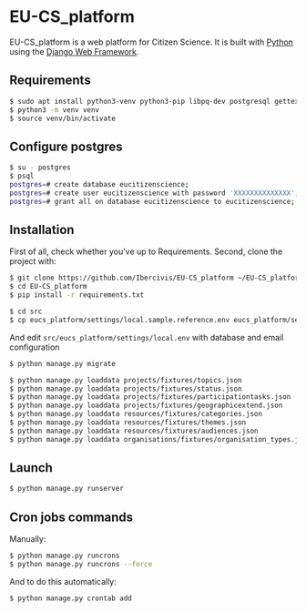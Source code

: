 


# EU-CS_platform

EU-CS_platform is a web platform for Citizen Science. It is built with [Python][0] using the [Django Web Framework][1].

## Requirements

```bash
$ sudo apt install python3-venv python3-pip libpq-dev postgresql gettext
$ python3 -m venv venv
$ source venv/bin/activate
```

## Configure postgres

```bash
$ su - postgres
$ psql
postgres=# create database eucitizenscience;
postgres=# create user eucitizenscience with password 'XXXXXXXXXXXXXX';
postgres=# grant all on database eucitizenscience to eucitizenscience;
```

## Installation

First of all, check whether you've up to Requirements.
Second, clone the project with:

```bash
$ git clone https://github.com/Ibercivis/EU-CS_platform ~/EU-CS_platform
$ cd EU-CS_platform
$ pip install -r requirements.txt
```
    
```bash
$ cd src
$ cp eucs_platform/settings/local.sample.reference.env eucs_platform/settings/local.env
```

And edit `src/eucs_platform/settings/local.env` with database and email configuration

```bash
$ python manage.py migrate
```

```bash
$ python manage.py loaddata projects/fixtures/topics.json
$ python manage.py loaddata projects/fixtures/status.json
$ python manage.py loaddata projects/fixtures/participationtasks.json
$ python manage.py loaddata projects/fixtures/geographicextend.json
$ python manage.py loaddata resources/fixtures/categories.json
$ python manage.py loaddata resources/fixtures/themes.json
$ python manage.py loaddata resources/fixtures/audiences.json
$ python manage.py loaddata organisations/fixtures/organisation_types.json
```


## Launch
```bash
$ python manage.py runserver
```

## Cron jobs commands

Manually:

```bash
$ python manage.py runcrons
$ python manage.py runcrons --force
```

And to do this automatically:

```bash
$ python manage.py crontab add
```


[0]: https://www.python.org/
[1]: https://www.djangoproject.com/
